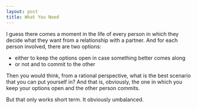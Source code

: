 ```yaml
---
layout: post
title: What You Need
---
```


I guess there comes a moment in the life of every person in which they decide what they want from a relationship with a partner. And for each person involved, there are two options:
- either to keep the options open in case something better comes along
- or not and to commit to the other

Then you would think, from a rational perspective, what is the best scenario that you can put yourself in? And that is, obviously, the one in which you keep your options open and the other person commits.

But that only works short term. It obviously umbalanced.
